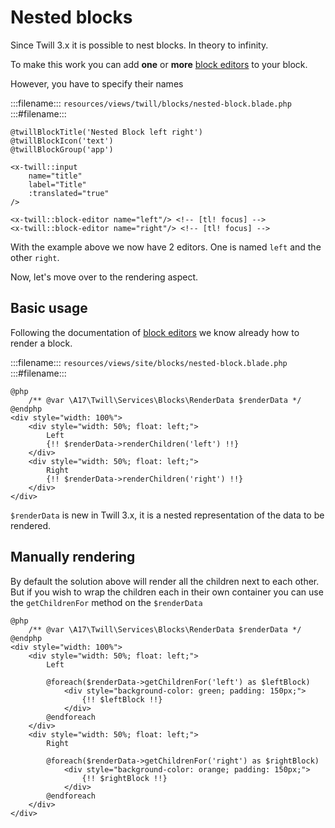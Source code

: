 # Nested blocks

Since Twill 3.x it is possible to nest blocks. In theory to infinity.

To make this work you can add **one** or **more** [block editors](form-fields/block-editor.html) to your block.

However, you have to specify their names

:::filename:::
`resources/views/twill/blocks/nested-block.blade.php`
:::#filename:::
```blade
@twillBlockTitle('Nested Block left right')
@twillBlockIcon('text')
@twillBlockGroup('app')

<x-twill::input
    name="title"
    label="Title"
    :translated="true"
/>

<x-twill::block-editor name="left"/> <!-- [tl! focus] -->
<x-twill::block-editor name="right"/> <!-- [tl! focus] -->
```

With the example above we now have 2 editors. One is named `left` and the other `right`.

Now, let's move over to the rendering aspect.

## Basic usage

Following the documentation of [block editors](form-fields/block-editor.html) we know already how to render
a block.

:::filename:::
`resources/views/site/blocks/nested-block.blade.php`
:::#filename:::
```blade
@php
    /** @var \A17\Twill\Services\Blocks\RenderData $renderData */
@endphp
<div style="width: 100%">
    <div style="width: 50%; float: left;">
        Left
        {!! $renderData->renderChildren('left') !!}
    </div>
    <div style="width: 50%; float: left;">
        Right
        {!! $renderData->renderChildren('right') !!}
    </div>
</div>
```

`$renderData` is new in Twill 3.x, it is a nested representation of the data to be rendered.

## Manually rendering

By default the solution above will render all the children next to each other. But if you wish to wrap the
children each in their own container you can use the `getChildrenFor` method on the `$renderData`

```blade
@php
    /** @var \A17\Twill\Services\Blocks\RenderData $renderData */
@endphp
<div style="width: 100%">
    <div style="width: 50%; float: left;">
        Left

        @foreach($renderData->getChildrenFor('left') as $leftBlock)
            <div style="background-color: green; padding: 150px;">
                {!! $leftBlock !!}
            </div>
        @endforeach
    </div>
    <div style="width: 50%; float: left;">
        Right

        @foreach($renderData->getChildrenFor('right') as $rightBlock)
            <div style="background-color: orange; padding: 150px;">
                {!! $rightBlock !!}
            </div>
        @endforeach
    </div>
</div>
```
